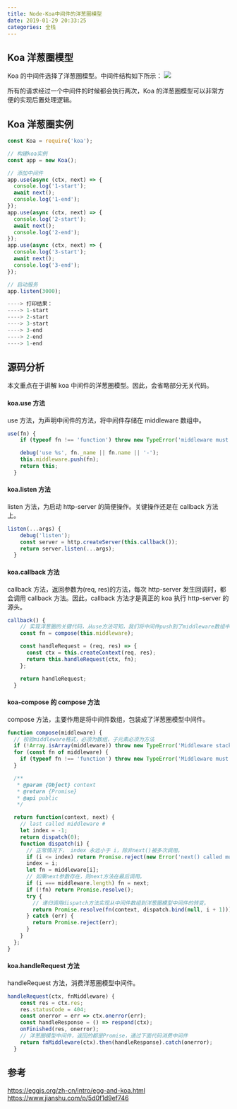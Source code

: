 ```yaml
---
title: Node-Koa中间件的洋葱圈模型
date: 2019-01-29 20:33:25
categories: 全栈
---
```


## Koa 洋葱圈模型

Koa 的中间件选择了洋葱圈模型。中间件结构如下所示：
![](/image/koa_middleware.png)

所有的请求经过一个中间件的时候都会执行两次，Koa 的洋葱圈模型可以非常方便的实现后置处理逻辑。

## Koa 洋葱圈实例

```javascript
const Koa = require('koa');

// 构建koa实例
const app = new Koa();

// 添加中间件
app.use(async (ctx, next) => {
  console.log('1-start');
  await next();
  console.log('1-end');
});
app.use(async (ctx, next) => {
  console.log('2-start');
  await next();
  console.log('2-end');
});
app.use(async (ctx, next) => {
  console.log('3-start');
  await next();
  console.log('3-end');
});

// 启动服务
app.listen(3000);

----> 打印结果：
----> 1-start
----> 2-start
----> 3-start
----> 3-end
----> 2-end
----> 1-end
```

## 源码分析

本文重点在于讲解 koa 中间件的洋葱圈模型。因此，会省略部分无关代码。

#### koa.use 方法

use 方法，为声明中间件的方法，将中间件存储在 middleware 数组中。

```javascript
use(fn) {
    if (typeof fn !== 'function') throw new TypeError('middleware must be a function!');

    debug('use %s', fn._name || fn.name || '-');
    this.middleware.push(fn);
    return this;
  }
```

#### koa.listen 方法

listen 方法，为启动 http-server 的简便操作。关键操作还是在 callback 方法上。

```javascript
listen(...args) {
    debug('listen');
    const server = http.createServer(this.callback());
    return server.listen(...args);
  }
```

#### koa.callback 方法

callback 方法，返回参数为(req, res)的方法，每次 http-server 发生回调时，都会调用 callback 方法。因此，callback 方法才是真正的 koa 执行 http-server 的源头。

```javascript
callback() {
	// 实现洋葱圈的关键代码，从use方法可知，我们将中间件push到了middleware数组中。那么compose方法如何将middleware的数组转换为了洋葱圈模型的方法fn。就是实现洋葱圈模型的关键了。
    const fn = compose(this.middleware);

    const handleRequest = (req, res) => {
      const ctx = this.createContext(req, res);
      return this.handleRequest(ctx, fn);
    };

    return handleRequest;
  }
```

#### koa-compose 的 compose 方法

compose 方法，主要作用是将中间件数组，包装成了洋葱圈模型中间件。

```javascript
function compose(middleware) {
  // 校验middleware格式，必须为数组，子元素必须为方法
  if (!Array.isArray(middleware)) throw new TypeError('Middleware stack must be an array!');
  for (const fn of middleware) {
    if (typeof fn !== 'function') throw new TypeError('Middleware must be composed of functions!');
  }

  /**
   * @param {Object} context
   * @return {Promise}
   * @api public
   */

  return function(context, next) {
    // last called middleware #
    let index = -1;
    return dispatch(0);
    function dispatch(i) {
      // 正常情况下， index 永远小于 i，除非next()被多次调用。
      if (i <= index) return Promise.reject(new Error('next() called multiple times'));
      index = i;
      let fn = middleware[i];
      // 如果next参数存在，则next方法在最后调用。
      if (i === middleware.length) fn = next;
      if (!fn) return Promise.resolve();
      try {
        // 递归调用dispatch方法实现从中间件数组到洋葱圈模型中间件的转变。
        return Promise.resolve(fn(context, dispatch.bind(null, i + 1)));
      } catch (err) {
        return Promise.reject(err);
      }
    }
  };
}
```

#### koa.handleRequest 方法

handleRequest 方法，消费洋葱圈模型中间件。

```javascript
handleRequest(ctx, fnMiddleware) {
    const res = ctx.res;
    res.statusCode = 404;
    const onerror = err => ctx.onerror(err);
    const handleResponse = () => respond(ctx);
    onFinished(res, onerror);
    // 洋葱圈模型中间件，返回的都是Promise，通过下面代码消费中间件
    return fnMiddleware(ctx).then(handleResponse).catch(onerror);
  }
```

## 参考

https://eggjs.org/zh-cn/intro/egg-and-koa.html
https://www.jianshu.com/p/5d0f1d9ef746
